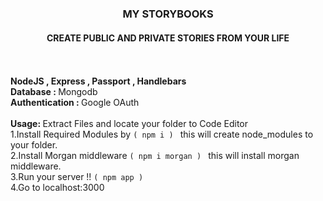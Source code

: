 <h3 align="center"><b>MY STORYBOOKS</h3>
<h4 align="center">CREATE PUBLIC AND PRIVATE STORIES FROM YOUR LIFE</h4></b>
<br><br>
<b>NodeJS , Express , Passport , Handlebars</b><br>
<b>Database : </b>Mongodb<br>
<b>Authentication : </b>Google OAuth
<br><br>
<b>Usage: </b>Extract Files and locate your folder to Code Editor<br>
1.Install Required Modules by <code>( npm i ) </code> this will create node_modules to your folder.<br>
2.Install Morgan middleware <code>( npm i morgan ) </code> this will install morgan middleware.<br>
3.Run your server !! <code>( npm app )</code><br>
4.Go to localhost:3000<br>
